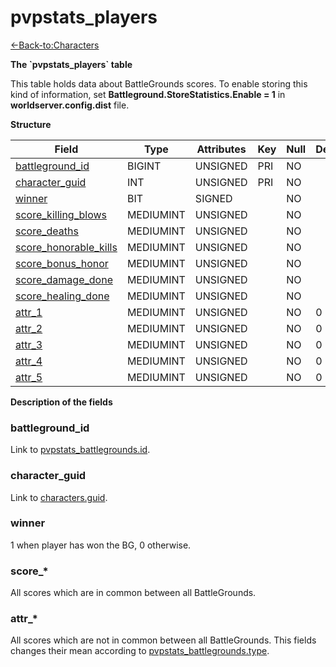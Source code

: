 # pvpstats\_players

[<-Back-to:Characters](database-characters.md)

**The \`pvpstats\_players\` table**

This table holds data about BattleGrounds scores. To enable storing this kind of information, set **Battleground.StoreStatistics.Enable = 1** in **worldserver.config.dist** file.

**Structure**

| Field                      | Type      | Attributes | Key | Null | Default | Extra | Comment |
| -------------------------- | --------- | ---------- | --- | ---- | ------- | ----- | ------- |
| [battleground_id][1]       | BIGINT    | UNSIGNED   | PRI | NO   |         |       |         |
| [character_guid][2]        | INT       | UNSIGNED   | PRI | NO   |         |       |         |
| [winner][3]                | BIT       | SIGNED     |     | NO   |         |       |         |
| [score_killing_blows][4]   | MEDIUMINT | UNSIGNED   |     | NO   |         |       |         |
| [score_deaths][5]          | MEDIUMINT | UNSIGNED   |     | NO   |         |       |         |
| [score_honorable_kills][6] | MEDIUMINT | UNSIGNED   |     | NO   |         |       |         |
| [score_bonus_honor][7]     | MEDIUMINT | UNSIGNED   |     | NO   |         |       |         |
| [score_damage_done][8]     | MEDIUMINT | UNSIGNED   |     | NO   |         |       |         |
| [score_healing_done][9]    | MEDIUMINT | UNSIGNED   |     | NO   |         |       |         |
| [attr_1][10]               | MEDIUMINT | UNSIGNED   |     | NO   | 0       |       |         |
| [attr_2][11]               | MEDIUMINT | UNSIGNED   |     | NO   | 0       |       |         |
| [attr_3][12]               | MEDIUMINT | UNSIGNED   |     | NO   | 0       |       |         |
| [attr_4][13]               | MEDIUMINT | UNSIGNED   |     | NO   | 0       |       |         |
| [attr_5][14]               | MEDIUMINT | UNSIGNED   |     | NO   | 0       |       |         |

[1]: #battlegroundid
[2]: #characterguid
[3]: #winner
[4]: #score
[5]: #score
[6]: #score
[7]: #score
[8]: #score
[9]: #score
[10]: #attr
[11]: #attr
[12]: #attr
[13]: #attr
[14]: #attr

**Description of the fields**

### battleground\_id

Link to [pvpstats\_battlegrounds.id](pvpstats_battlegrounds#id).

### character\_guid

Link to [characters.guid](characters#guid).

### winner

1 when player has won the BG, 0 otherwise.

### score\_\*

All scores which are in common between all BattleGrounds.

### attr\_\*

All scores which are not in common between all BattleGrounds. This fields changes their mean according to [pvpstats\_battlegrounds.type](pvpstats_battlegrounds#type).
